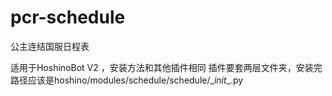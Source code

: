 # pcr-schedule
公主连结国服日程表


适用于HoshinoBot V2 ，安装方法和其他插件相同
插件要套两层文件夹，安装完路径应该是hoshino/modules/schedule/schedule/\__init__.py
